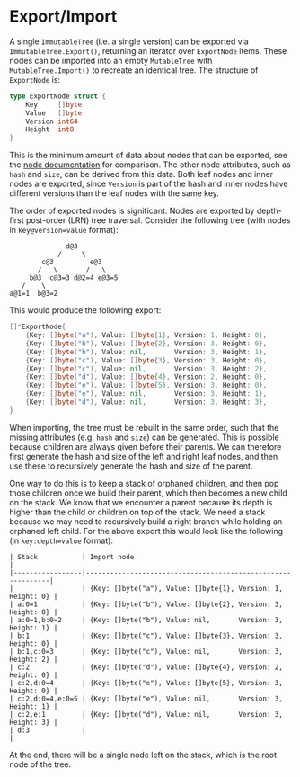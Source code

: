 # Export/Import

A single `ImmutableTree` (i.e. a single version) can be exported via `ImmutableTree.Export()`, returning an iterator over `ExportNode` items. These nodes can be imported into an empty `MutableTree` with `MutableTree.Import()` to recreate an identical tree. The structure of `ExportNode` is:

```go
type ExportNode struct {
	Key     []byte
	Value   []byte
	Version int64
	Height  int8
}
```

This is the minimum amount of data about nodes that can be exported, see the [node documentation](../node/node.md) for comparison. The other node attributes, such as `hash` and `size`, can be derived from this data. Both leaf nodes and inner nodes are exported, since `Version` is part of the hash and inner nodes have different versions than the leaf nodes with the same key.

The order of exported nodes is significant. Nodes are exported by depth-first post-order (LRN) tree traversal. Consider the following tree (with nodes in `key@version=value` format):

```
              d@3
            /     \
        c@3         e@3
       /   \       /   \
     b@3  c@3=3 d@2=4 e@3=5
   /    \
a@1=1  b@3=2

```

This would produce the following export:

```go
[]*ExportNode{
    {Key: []byte("a"), Value: []byte{1}, Version: 1, Height: 0},
    {Key: []byte("b"), Value: []byte{2}, Version: 3, Height: 0},
    {Key: []byte("b"), Value: nil,       Version: 3, Height: 1},
    {Key: []byte("c"), Value: []byte{3}, Version: 3, Height: 0},
    {Key: []byte("c"), Value: nil,       Version: 3, Height: 2},
    {Key: []byte("d"), Value: []byte{4}, Version: 2, Height: 0},
    {Key: []byte("e"), Value: []byte{5}, Version: 3, Height: 0},
    {Key: []byte("e"), Value: nil,       Version: 3, Height: 1},
    {Key: []byte("d"), Value: nil,       Version: 3, Height: 3},
}
```

When importing, the tree must be rebuilt in the same order, such that the missing attributes (e.g. `hash` and `size`) can be generated. This is possible because children are always given before their parents. We can therefore first generate the hash and size of the left and right leaf nodes, and then use these to recursively generate the hash and size of the parent.

One way to do this is to keep a stack of orphaned children, and then pop those children once we build their parent, which then becomes a new child on the stack. We know that we encounter a parent because its depth is higher than the child or children on top of the stack. We need a stack because we may need to recursively build a right branch while holding an orphaned left child. For the above export this would look like the following (in `key:depth=value` format):

```
| Stack           | Import node                                                 |
|-----------------|-------------------------------------------------------------|
|                 | {Key: []byte("a"), Value: []byte{1}, Version: 1, Height: 0} |
| a:0=1           | {Key: []byte("b"), Value: []byte{2}, Version: 3, Height: 0} |
| a:0=1,b:0=2     | {Key: []byte("b"), Value: nil,       Version: 3, Height: 1} |
| b:1             | {Key: []byte("c"), Value: []byte{3}, Version: 3, Height: 0} |
| b:1,c:0=3       | {Key: []byte("c"), Value: nil,       Version: 3, Height: 2} |
| c:2             | {Key: []byte("d"), Value: []byte{4}, Version: 2, Height: 0} |
| c:2,d:0=4       | {Key: []byte("e"), Value: []byte{5}, Version: 3, Height: 0} |
| c:2,d:0=4,e:0=5 | {Key: []byte("e"), Value: nil,       Version: 3, Height: 1} |
| c:2,e:1         | {Key: []byte("d"), Value: nil,       Version: 3, Height: 3} |
| d:3             |                                                             |
```

At the end, there will be a single node left on the stack, which is the root node of the tree.